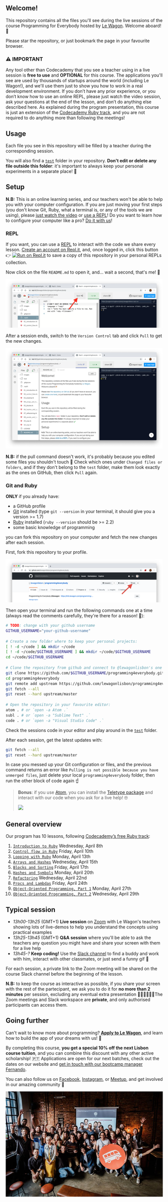## Welcome!

This repository contains all the files you'll see during the live sessions of the course Programming for Everybody hosted by [Le Wagon](https://www.lewagon.com). Welcome aboard! 🎉

Please star the repository, or just bookmark the page in your favourite browser.

### ⚠️ IMPORTANT

Any tool other than Codecademy that you see a teacher using in a live session is **free to use** and __**OPTIONAL**__ for this course. The applications you'll see are used by thousands of startups around the world (including Le Wagon!), and we'll use them just to show you how to work in a real development environment.
If you don’t have any prior experience, or you don’t know how to use an online REPL, please just watch the video session, ask your questions at the end of the lesson, and don’t do anything else described here. As explained during the program presentation, this course is just an extension of the [Codecademy Ruby track](https://www.codecademy.com/learn/learn-ruby), and you are not required to do anything more than following the meetings!

## Usage

Each file you see in this repository will be filled by a teacher during the corresponding session.

You will also find a [`test`](./test) folder in your repository. **Don't edit or delete any file outside this folder**: it's important to always keep your personal experiments in a separate place! 🧪

## Setup

**N.B:** This is an online learning series, and our teachers won't be able to help you with your computer configuration.
If you are just moving your first steps (you don't know Git, Ruby, what a terminal is, or any of the tools we are using), please [just watch the video](#welcome) or [use a REPL](#repl)!
Do you want to learn how to configure your computer like a pro? [Do it with us](#going-further)!

### REPL

If you want, you can use a [REPL](https://en.wikipedia.org/wiki/Read%E2%80%93eval%E2%80%93print_loop) to interact with the code we share every lesson. [Create an account on Repl.it](https://repl.it/signup), and, once logged in, click this button 👉 [![Run on Repl.it](https://repl.it/badge/github/lewagonlisbon/programming4everybody)](https://repl.it/@lewagonlisbon/programming4everybody) to save a copy of this repository in your personal REPLs collection.

Now click on the file `README.md` to open it, and... wait a second, that's me! 🤖

![](https://github.com/lewagonlisbon/programming4everybody/raw/master/images/repl1.png)

After a session ends, switch to the `Version Control` tab and click `Pull` to get the new changes.

![](https://github.com/lewagonlisbon/programming4everybody/raw/master/images/repl2.png)

**N.B:** if the pull command doesn't work, it's probably because you edited some files you shouldn't touch 🛑 Check which ones under `Changed files or folders`, and if they don't belong to the `test` folder, make them look exactly as the ones on GitHub, then click `Pull` again.

### Git and Ruby

**ONLY** if you already have:

- a GitHub profile
- [Git](https://git-scm.com/book/en/v2/Getting-Started-Installing-Git) installed (type `git --version` in your terminal, it should give you a version >= 1.7)
- [Ruby](https://www.ruby-lang.org/en/documentation/installation) installed (`ruby --version` should be >= 2.2)
- some basic knowledge of programming

you can fork this repository on your computer and fetch the new changes after each session.

First, fork this repository to your profile.

![](https://github.com/lewagonlisbon/programming4everybody/raw/master/images/fork.png)

Then open your terminal and run the following commands one at a time (always read the comments carefully, they're there for a reason! 👀):

```sh
# TODO: change with your github username
GITHUB_USERNAME="your-github-username"

# Create a new folder where to keep your personal projects:
[ ! -d ~/code ] && mkdir ~/code
[ ! -d ~/code/$GITHUB_USERNAME ] && mkdir ~/code/$GITHUB_USERNAME
cd ~/code/$GITHUB_USERNAME

# Clone the repository from github and connect to @lewagonlisbon's one (run JUST ONCE):
git clone https://github.com/$GITHUB_USERNAME/programming4everybody.git
cd programming4everybody
git remote add upstream https://github.com/lewagonlisbon/programming4everybody.git
git fetch --all
git reset --hard upstream/master

# Open the repository in your favourite editor:
atom . # or `open -a Atom .`
subl . # or `open -a "Sublime Text" .`
code . # or `open -a "Visual Studio Code" .`
```

Check the sessions code in your editor and play around in the [`test`](./test) folder.

After each session, get the latest updates with:

```sh
git fetch --all
git reset --hard upstream/master
```

In case you messed up your Git configuration or files, and the previous command returns an error like `Pulling is not possible because you have unmerged files`, just delete your local `programming4everybody` folder, then run the other block of code again ☝️

> **Bonus**: if you use [Atom](https://atom.io), you can install the [Teletype package](https://teletype.atom.io) and interact with our code when you ask for a live help! 🤓
>
> ![](https://blog.atom.io/img/posts/teletype/code-together.gif)

## General overview

Our program has 10 lessons, following [Codecademy’s free Ruby track](https://www.codecademy.com/learn/learn-ruby):

1. [`Introduction to Ruby`](./01_introduction.rb) Wednesday, April 8th
2. [`Control flow in Ruby`](./02_control_flow.rb) Friday, April 10th
3. [`Looping with Ruby`](./03_looping.rb) Monday, April 13th
4. [`Arrays and Hashes`](./04_arrays_and_hases.rb) Wednesday, April 15th
5. [`Blocks and Sorting`](./05_blocks.rb) Friday, April 17th
6. [`Hashes and Symbols`](./06_hashes_and_symbols.rb) Monday, April 20th
7. [`Refactoring`](./07_refractoring.rb) Wednesday, April 22nd
8. [`Procs and Lambdas`](./08_procks_and_lambdas.rb) Friday, April 24th
9. [`Object-Oriented Programming, Part 1`](./09_oop.rb) Monday, April 27th
10. [`Object-Oriented Programming, Part 2`](./10_oop.rb) Wednesday, April 29th

## Typical session

- _13h00-13h25_ (GMT+1) **Live session** on [Zoom](https://zoom.us/signup) with Le Wagon's teachers showing lots of live-demos to help you understand the concepts using practical examples
- _13h25-13h45_ (GMT+1) **Q&A session** where you'll be able to ask the teachers any question you might have and share your screen with them for a live help
- _13h45-?_ **Keep coding!** Use the [Slack channel](https://programming4everybody.slack.com) to find a buddy and work with him, interact with other classmates, or just send a funny gif 🙈

For each session, a private link to the Zoom meeting will be shared on the course Slack channel before the beginning of the lesson.

**N.B:** to keep the course as interactive as possible, if you share your screen with the rest of the partecipant, we ask you to do it for **no more than 2 minutes** per session, excluding any eventual extra presentation 🙋🏼‍♀️🙋🏽‍♂️The Zoom meetings and Slack workspace are **private**, and only authorised participants can access them.

## Going further

Can't wait to know more about programming? **[Apply to Le Wagon](http://www.lewagon.com/lisbon/apply)**, and learn how to build the app of your dreams with us! 🚀

By completing this course, **you get a special 10% off the next Lisbon course tuition**, and you can combine this discount with any other active scholarship! 🇵🇹 Applications are open for our next batches, check out the dates on our website and [get in touch with our bootcamp manager Fernando](https://app.slack.com/client/T0110B1KQP3/D011C474D2P/user_profile/U011PACG01W).

You can also follow us on [Facebook](https://www.facebook.com/lewagonlisbon), [Instagram](https://www.instagram.com/lewagonlisbon), or [Meetup](https://www.meetup.com/Le-Wagon-Lisbon-Coding-Station), and get involved in our amazing community 🤩

![](https://github.com/lewagonlisbon/programming4everybody/raw/master/images/lisbon.jpg)
